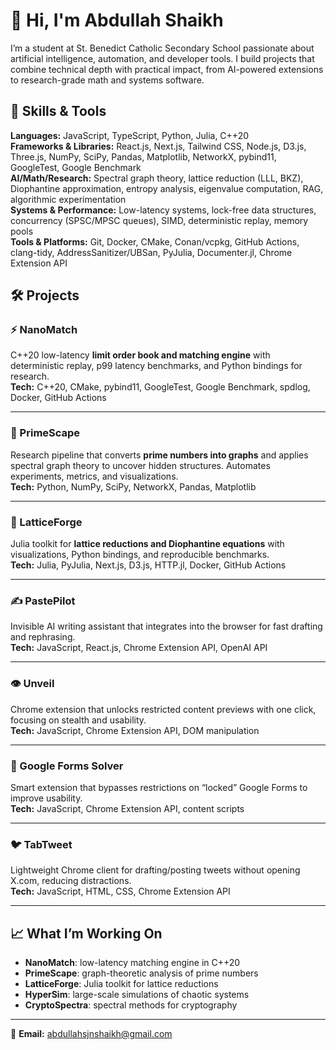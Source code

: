 # 👋 Hi, I'm Abdullah Shaikh

I’m a student at St. Benedict Catholic Secondary School passionate about artificial intelligence, automation, and developer tools. I build projects that combine technical depth with practical impact, from AI-powered extensions to research-grade math and systems software.

## 🧠 Skills & Tools

**Languages:** JavaScript, TypeScript, Python, Julia, C++20  
**Frameworks & Libraries:** React.js, Next.js, Tailwind CSS, Node.js, D3.js, Three.js, NumPy, SciPy, Pandas, Matplotlib, NetworkX, pybind11, GoogleTest, Google Benchmark  
**AI/Math/Research:** Spectral graph theory, lattice reduction (LLL, BKZ), Diophantine approximation, entropy analysis, eigenvalue computation, RAG, algorithmic experimentation  
**Systems & Performance:** Low-latency systems, lock-free data structures, concurrency (SPSC/MPSC queues), SIMD, deterministic replay, memory pools  
**Tools & Platforms:** Git, Docker, CMake, Conan/vcpkg, GitHub Actions, clang-tidy, AddressSanitizer/UBSan, PyJulia, Documenter.jl, Chrome Extension API  

## 🛠️ Projects

### ⚡ NanoMatch
C++20 low-latency **limit order book and matching engine** with deterministic replay, p99 latency benchmarks, and Python bindings for research.  
**Tech:** C++20, CMake, pybind11, GoogleTest, Google Benchmark, spdlog, Docker, GitHub Actions

---

### 🔢 PrimeScape
Research pipeline that converts **prime numbers into graphs** and applies spectral graph theory to uncover hidden structures. Automates experiments, metrics, and visualizations.  
**Tech:** Python, NumPy, SciPy, NetworkX, Pandas, Matplotlib

---

### 🧮 LatticeForge
Julia toolkit for **lattice reductions and Diophantine equations** with visualizations, Python bindings, and reproducible benchmarks.  
**Tech:** Julia, PyJulia, Next.js, D3.js, HTTP.jl, Docker, GitHub Actions

---

### ✍️ PastePilot
Invisible AI writing assistant that integrates into the browser for fast drafting and rephrasing.  
**Tech:** JavaScript, React.js, Chrome Extension API, OpenAI API

---

### 👁️ Unveil
Chrome extension that unlocks restricted content previews with one click, focusing on stealth and usability.  
**Tech:** JavaScript, Chrome Extension API, DOM manipulation

---

### 📄 Google Forms Solver
Smart extension that bypasses restrictions on “locked” Google Forms to improve usability.  
**Tech:** JavaScript, Chrome Extension API, content scripts

---

### 🐦 TabTweet
Lightweight Chrome client for drafting/posting tweets without opening X.com, reducing distractions.  
**Tech:** JavaScript, HTML, CSS, Chrome Extension API

---

## 📈 What I’m Working On
- **NanoMatch**: low-latency matching engine in C++20  
- **PrimeScape**: graph-theoretic analysis of prime numbers  
- **LatticeForge**: Julia toolkit for lattice reductions  
- **HyperSim**: large-scale simulations of chaotic systems  
- **CryptoSpectra**: spectral methods for cryptography  

---

📧 **Email:** abdullahsjnshaikh@gmail.com
